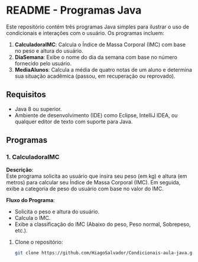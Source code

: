 # README - Programas Java

Este repositório contém três programas Java simples para ilustrar o uso de condicionais e interações com o usuário. Os programas incluem:

1. **CalculadoraIMC**: Calcula o Índice de Massa Corporal (IMC) com base no peso e altura do usuário.
2. **DiaSemana**: Exibe o nome do dia da semana com base no número fornecido pelo usuário.
3. **MediaAlunos**: Calcula a média de quatro notas de um aluno e determina sua situação acadêmica (passou, em recuperação ou reprovado).

## Requisitos

- Java 8 ou superior.
- Ambiente de desenvolvimento (IDE) como Eclipse, IntelliJ IDEA, ou qualquer editor de texto com suporte para Java.

## Programas

### 1. CalculadoraIMC

**Descrição**:  
Este programa solicita ao usuário que insira seu peso (em kg) e altura (em metros) para calcular seu Índice de Massa Corporal (IMC). Em seguida, exibe a categoria de peso do usuário com base no valor do IMC.

**Fluxo do Programa**:
- Solicita o peso e altura do usuário.
- Calcula o IMC.
- Exibe a classificação do IMC (Abaixo do peso, Peso normal, Sobrepeso, etc.).

1. Clone o repositório:

   ```bash
   git clone https://github.com/HiagoSalvador/Condicionais-aula-java.git
  
